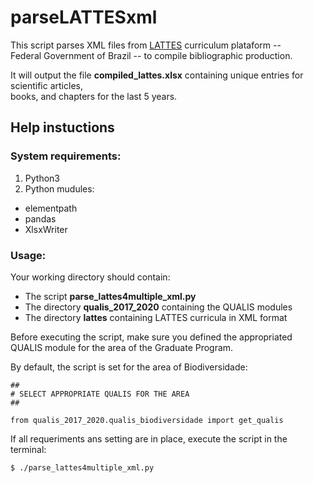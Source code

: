 # parseLATTESxml

<!--- Syntax summary in https://www.markdownguide.org/basic-syntax/ -->

This script parses XML files from [LATTES](https://lattes.cnpq.br/>LATTES) curriculum plataform -- \
Federal Government of Brazil -- to compile bibliographic production.

It will output the file **compiled_lattes.xlsx** containing unique entries for scientific articles, \
books, and chapters for the last 5 years.


## Help instuctions
### System requirements:
1. Python3
2. Python mudules:
  - elementpath
  - pandas
  - XlsxWriter

### Usage:
Your working directory should contain:
- The script **parse_lattes4multiple_xml.py**
- The directory **qualis_2017_2020** containing the QUALIS modules 
- The directory **lattes** containing LATTES curricula in XML format

Before executing the script, make sure you defined the appropriated \
QUALIS module for the area of the Graduate Program.

By default, the script is set for the area of Biodiversidade:
```python:
##
# SELECT APPROPRIATE QUALIS FOR THE AREA
##

from qualis_2017_2020.qualis_biodiversidade import get_qualis
```

If all requeriments ans setting are in place, execute the script in the terminal:
```bash:
$ ./parse_lattes4multiple_xml.py
```
